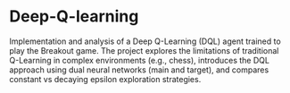 # Deep-Q-learning
Implementation and analysis of a Deep Q-Learning (DQL) agent trained to play the Breakout game. The project explores the limitations of traditional Q-Learning in complex environments (e.g., chess), introduces the DQL approach using dual neural networks (main and target), and compares constant vs decaying epsilon exploration strategies.
